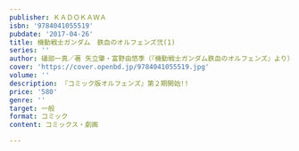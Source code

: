 ```yaml
---
publisher: ＫＡＤＯＫＡＷＡ
isbn: '9784041055519'
pubdate: '2017-04-26'
title: 機動戦士ガンダム　鉄血のオルフェンズ弐(1)
series: ''
author: 礒部一真／著 矢立肇・富野由悠季（『機動戦士ガンダム鉄血のオルフェンズ』より）／原著
cover: 'https://cover.openbd.jp/9784041055519.jpg'
volume: ''
description: 『コミック版オルフェンズ』第２期開始!!
price: '580'
genre: ''
target: 一般
format: コミック
content: コミックス・劇画

---
```

